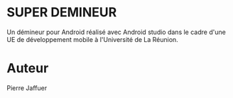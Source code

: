 # SUPER DEMINEUR
Un démineur pour Android réalisé avec Android studio dans le cadre d'une UE de développement mobile à l'Université de La Réunion.

# Auteur
Pierre Jaffuer
